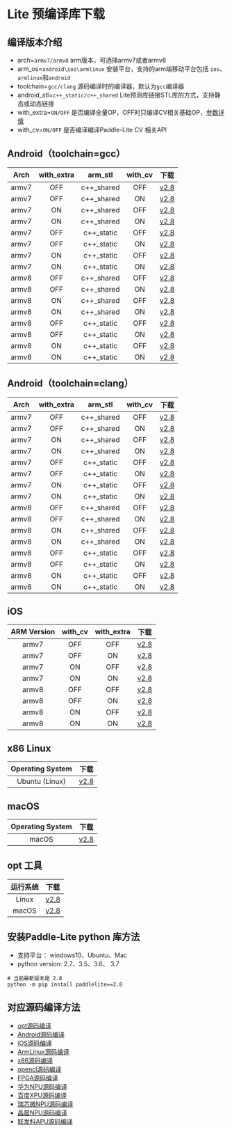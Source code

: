 
# Lite 预编译库下载

## 编译版本介绍

- arch=`armv7/armv8`                                       arm版本，可选择armv7或者armv8
- arm_os=`android\ios\armlinux`    安装平台，支持的arm端移动平台包括 `ios`、`armlinux`和`android`
- toolchain=`gcc/clang`                                 源码编译时的编译器，默认为`gcc`编译器
- android_stl=`c++_static/c++_shared`     Lite预测库链接STL库的方式，支持静态或动态链接
- with_extra=`ON/OFF`                                     是否编译全量OP，OFF时只编译CV相关基础OP，[参数详情](../source_compile/library)
- with_cv=`ON/OFF`                                          是否编译编译Paddle-Lite CV 相关API


## Android（toolchain=gcc）

| Arch  |with_extra|arm_stl|with_cv|下载|
|:-------:|:-----:|:-----:|:-----:|:-------:|
|armv7|OFF|c++_shared|OFF|[v2.8](https://github.com/PaddlePaddle/Paddle-Lite/releases/download/v2.8/inference_lite_lib.android.armv7.gcc.c++_shared.tar.gz)|
|armv7|OFF|c++_shared|ON|[v2.8](https://github.com/PaddlePaddle/Paddle-Lite/releases/download/v2.8/inference_lite_lib.android.armv7.gcc.c++_shared.with_cv.tar.gz)|
|armv7|ON|c++_shared|OFF|[v2.8](https://github.com/PaddlePaddle/Paddle-Lite/releases/download/v2.8/inference_lite_lib.android.armv7.gcc.c++_shared.with_extra.tar.gz)|
|armv7|ON|c++_shared|ON|[v2.8](https://github.com/PaddlePaddle/Paddle-Lite/releases/download/v2.8/inference_lite_lib.android.armv7.gcc.c++_shared.with_extra.with_cv.tar.gz)|
|armv7|OFF|c++_static|OFF|[v2.8](https://github.com/PaddlePaddle/Paddle-Lite/releases/download/v2.8/inference_lite_lib.android.armv7.gcc.c++_static.tar.gz)|
|armv7|OFF|c++_static|ON|[v2.8](https://github.com/PaddlePaddle/Paddle-Lite/releases/download/v2.8/inference_lite_lib.android.armv7.gcc.c++_static.with_cv.tar.gz)|
|armv7|ON|c++_static|OFF|[v2.8](https://github.com/PaddlePaddle/Paddle-Lite/releases/download/v2.8/inference_lite_lib.android.armv7.gcc.c++_static.with_extra.tar.gz)|
|armv7|ON|c++_static|ON|[v2.8](https://github.com/PaddlePaddle/Paddle-Lite/releases/download/v2.8/inference_lite_lib.android.armv7.gcc.c++_static.with_extra.with_cv.tar.gz)|
|armv8|OFF|c++_shared|OFF|[v2.8](https://github.com/PaddlePaddle/Paddle-Lite/releases/download/v2.8/inference_lite_lib.android.armv8.gcc.c++_shared.tar.gz)|
|armv8|OFF|c++_shared|ON|[v2.8](https://github.com/PaddlePaddle/Paddle-Lite/releases/download/v2.8/inference_lite_lib.android.armv8.gcc.c++_shared.with_cv.tar.gz)|
|armv8|ON|c++_shared|OFF|[v2.8](https://github.com/PaddlePaddle/Paddle-Lite/releases/download/v2.8/inference_lite_lib.android.armv8.gcc.c++_shared.with_extra.tar.gz)|
|armv8|ON|c++_shared|ON|[v2.8](https://github.com/PaddlePaddle/Paddle-Lite/releases/download/v2.8/inference_lite_lib.android.armv8.gcc.c++_shared.with_extra.with_cv.tar.gz)|
|armv8|OFF|c++_static|OFF|[v2.8](https://github.com/PaddlePaddle/Paddle-Lite/releases/download/v2.8/inference_lite_lib.android.armv8.gcc.c++_static.tar.gz)|
|armv8|OFF|c++_static|ON|[v2.8](https://github.com/PaddlePaddle/Paddle-Lite/releases/download/v2.8/inference_lite_lib.android.armv8.gcc.c++_static.with_cv.tar.gz)|
|armv8|ON|c++_static|OFF|[v2.8](https://github.com/PaddlePaddle/Paddle-Lite/releases/download/v2.8/inference_lite_lib.android.armv8.gcc.c++_static.with_extra.tar.gz)|
|armv8|ON|c++_static|ON|[v2.8](https://github.com/PaddlePaddle/Paddle-Lite/releases/download/v2.8/inference_lite_lib.android.armv8.gcc.c++_static.with_extra.with_cv.tar.gz)|

## Android（toolchain=clang）

| Arch  |with_extra|arm_stl|with_cv|下载|
|:-------:|:-----:|:-----:|:-----:|:-------:|
|armv7|OFF|c++_shared|OFF|[v2.8](https://github.com/PaddlePaddle/Paddle-Lite/releases/download/v2.8/inference_lite_lib.android.armv7.clang.c++_shared.tar.gz)|
|armv7|OFF|c++_shared|ON|[v2.8](https://github.com/PaddlePaddle/Paddle-Lite/releases/download/v2.8/inference_lite_lib.android.armv7.clang.c++_shared.with_cv.tar.gz)|
|armv7|ON|c++_shared|OFF|[v2.8](https://github.com/PaddlePaddle/Paddle-Lite/releases/download/v2.8/inference_lite_lib.android.armv7.clang.c++_shared.with_extra.tar.gz)|
|armv7|ON|c++_shared|ON|[v2.8](https://github.com/PaddlePaddle/Paddle-Lite/releases/download/v2.8/inference_lite_lib.android.armv7.clang.c++_shared.with_extra.with_cv.tar.gz)|
|armv7|OFF|c++_static|OFF|[v2.8](https://github.com/PaddlePaddle/Paddle-Lite/releases/download/v2.8/inference_lite_lib.android.armv7.clang.c++_static.tar.gz)|
|armv7|OFF|c++_static|ON|[v2.8](https://github.com/PaddlePaddle/Paddle-Lite/releases/download/v2.8/inference_lite_lib.android.armv7.clang.c++_static.with_cv.tar.gz)|
|armv7|ON|c++_static|OFF|[v2.8](https://github.com/PaddlePaddle/Paddle-Lite/releases/download/v2.8/inference_lite_lib.android.armv7.clang.c++_static.with_extra.tar.gz)|
|armv7|ON|c++_static|ON|[v2.8](https://github.com/PaddlePaddle/Paddle-Lite/releases/download/v2.8/inference_lite_lib.android.armv7.clang.c++_static.with_extra.with_cv.tar.gz)|
|armv8|OFF|c++_shared|OFF|[v2.8](https://github.com/PaddlePaddle/Paddle-Lite/releases/download/v2.8/inference_lite_lib.android.armv8.clang.c++_shared.tar.gz)|
|armv8|OFF|c++_shared|ON|[v2.8](https://github.com/PaddlePaddle/Paddle-Lite/releases/download/v2.8/inference_lite_lib.android.armv8.clang.c++_shared.with_cv.tar.gz)|
|armv8|ON|c++_shared|OFF|[v2.8](https://github.com/PaddlePaddle/Paddle-Lite/releases/download/v2.8/inference_lite_lib.android.armv8.clang.c++_shared.with_extra.tar.gz)|
|armv8|ON|c++_shared|ON|[v2.8](https://github.com/PaddlePaddle/Paddle-Lite/releases/download/v2.8/inference_lite_lib.android.armv8.clang.c++_shared.with_extra.with_cv.tar.gz)|
|armv8|OFF|c++_static|OFF|[v2.8](https://github.com/PaddlePaddle/Paddle-Lite/releases/download/v2.8/inference_lite_lib.android.armv8.clang.c++_static.tar.gz)|
|armv8|OFF|c++_static|ON|[v2.8](https://github.com/PaddlePaddle/Paddle-Lite/releases/download/v2.8/inference_lite_lib.android.armv8.clang.c++_static.with_cv.tar.gz)|
|armv8|ON|c++_static|OFF|[v2.8](https://github.com/PaddlePaddle/Paddle-Lite/releases/download/v2.8/inference_lite_lib.android.armv8.clang.c++_static.with_extra.tar.gz)|
|armv8|ON|c++_static|ON|[v2.8](https://github.com/PaddlePaddle/Paddle-Lite/releases/download/v2.8/inference_lite_lib.android.armv8.clang.c++_static.with_extra.with_cv.tar.gz)|

## iOS

|ARM Version|with_cv|with_extra|下载|
|:-------:|:-----:|:-----:|:-----:|
|armv7|OFF|OFF|[v2.8](https://github.com/PaddlePaddle/Paddle-Lite/releases/download/v2.8/inference_lite_lib.ios.armv7.tiny_publish.tar.gz)|
|armv7|OFF|ON|[v2.8](https://github.com/PaddlePaddle/Paddle-Lite/releases/download/v2.8/inference_lite_lib.ios.armv7.with_cv.tiny_publish.tar.gz)|
|armv7|ON|OFF|[v2.8](https://github.com/PaddlePaddle/Paddle-Lite/releases/download/v2.8/inference_lite_lib.ios.armv7.with_extra.tiny_publish.tar.gz)|
|armv7|ON|ON|[v2.8](https://github.com/PaddlePaddle/Paddle-Lite/releases/download/v2.8/inference_lite_lib.ios.armv7.with_cv.with_extra.tiny_publish.tar.gz)|
|armv8|OFF|OFF|[v2.8](https://github.com/PaddlePaddle/Paddle-Lite/releases/download/v2.8/inference_lite_lib.ios.armv8.tiny_publish.tar.gz)|
|armv8|OFF|ON|[v2.8](https://github.com/PaddlePaddle/Paddle-Lite/releases/download/v2.8/inference_lite_lib.ios.armv8.with_cv.tiny_publish.tar.gz)|
|armv8|ON|OFF|[v2.8](https://github.com/PaddlePaddle/Paddle-Lite/releases/download/v2.8/inference_lite_lib.ios.armv8.with_extra.tiny_publish.tar.gz)|
|armv8|ON|ON|[v2.8](https://github.com/PaddlePaddle/Paddle-Lite/releases/download/v2.8/inference_lite_lib.ios.armv8.with_cv.with_extra.tiny_publish.tar.gz)|


## x86 Linux

|Operating System|下载|
|:-------:|:-----:|
|Ubuntu (Linux)|[v2.8](https://github.com/PaddlePaddle/Paddle-Lite/releases/download/v2.8/inference_lite_lib.x86.linux.tar.gz)|

## macOS

|Operating System|下载|
|:-------:|:-----:|
|macOS|[v2.8](https://github.com/PaddlePaddle/Paddle-Lite/releases/download/v2.8/inference_lite_lib.x86.macOS.tar.gz)|


## opt 工具

| 运行系统 |      下载       |
| :---------: |  :--------------: |
|    Linux    | [v2.8](https://github.com/PaddlePaddle/Paddle-Lite/releases/download/v2.8/opt_linux) |
|    macOS   | [v2.8](https://github.com/PaddlePaddle/Paddle-Lite/releases/download/v2.8/opt_mac) |

## 安装Paddle-Lite python 库方法

- 支持平台： windows10、Ubuntu、Mac
- python version: 2.7、3.5、3.6、 3.7
```
# 当前最新版本是 2.8
python -m pip install paddlelite==2.8
```

## 对应源码编译方法

- [opt源码编译](../user_guides/model_optimize_tool.html#opt)
- [Android源码编译](../source_compile/compile_andriod)
- [iOS源码编译](../source_compile/compile_ios)
- [ArmLinux源码编译](../source_compile/compile_linux)
- [x86源码编译](../demo_guides/x86)
- [opencl源码编译](../demo_guides/opencl)
- [FPGA源码编译](../demo_guides/fpga)
- [华为NPU源码编译](../demo_guides/huawei_kirin_npu)
- [百度XPU源码编译](../demo_guides/baidu_xpu)
- [瑞芯微NPU源码编译](../demo_guides/rockchip_npu)
- [晶晨NPU源码编译](../demo_guides/amlogic_npu)
- [联发科APU源码编译](../demo_guides/mediatek_apu)
